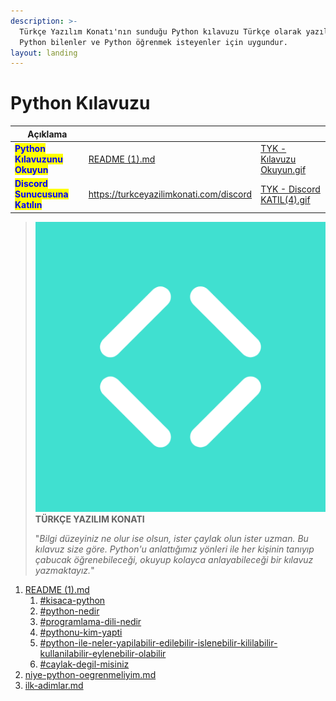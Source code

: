 ```yaml
---
description: >-
  Türkçe Yazılım Konatı'nın sunduğu Python kılavuzu Türkçe olarak yazılmıştır.
  Python bilenler ve Python öğrenmek isteyenler için uygundur.
layout: landing
---
```


# Python Kılavuzu

<table data-card-size="large" data-column-title-hidden data-view="cards"><thead><tr><th>Açıklama</th><th data-hidden data-card-target data-type="content-ref"></th><th data-hidden data-card-cover data-type="files"></th></tr></thead><tbody><tr><td><mark style="color:blue;"><strong>Python Kılavuzunu Okuyun</strong></mark></td><td><a href="README (1).md">README (1).md</a></td><td><a href=".gitbook/assets/TYK - Kılavuzu Okuyun.gif">TYK - Kılavuzu Okuyun.gif</a></td></tr><tr><td><mark style="color:blue;"><strong>Discord Sunucusuna Katılın</strong></mark></td><td><a href="https://turkceyazilimkonati.com/discord">https://turkceyazilimkonati.com/discord</a></td><td><a href=".gitbook/assets/TYK - Discord KATIL(4).gif">TYK - Discord KATIL(4).gif</a></td></tr></tbody></table>

> <img src=".gitbook/assets/türkçe-yazılım-konatı-simgesi-logosu.png" alt="" data-size="line"> **TÜRKÇE YAZILIM KONATI**
>
> "_Bilgi düzeyiniz ne olur ise olsun, ister çaylak olun ister uzman. Bu kılavuz size göre. Python'u anlattığımız yönleri ile her kişinin tanıyıp çabucak öğrenebileceği, okuyup kolayca anlayabileceği bir kılavuz yazmaktayız._"

1. [README (1).md](<README (1).md> "mention")
   1. [#kisaca-python](<README (1).md#kisaca-python> "mention")
   2. [#python-nedir](<README (1).md#python-nedir> "mention")
   3. [#programlama-dili-nedir](<README (1).md#programlama-dili-nedir> "mention")
   4. [#pythonu-kim-yapti](<README (1).md#pythonu-kim-yapti> "mention")
   5. [#python-ile-neler-yapilabilir-edilebilir-islenebilir-kililabilir-kullanilabilir-eylenebilir-olabilir](<README (1).md#python-ile-neler-yapilabilir-edilebilir-islenebilir-kililabilir-kullanilabilir-eylenebilir-olabilir> "mention")
   6. [#caylak-degil-misiniz](<README (1).md#caylak-degil-misiniz> "mention")
2. [niye-python-oegrenmeliyim.md](python-ogrenme-kilavuzu/niye-python-oegrenmeliyim.md "mention")
3. [ilk-adimlar.md](python-ogrenme-kilavuzu/ilk-adimlar.md "mention")

